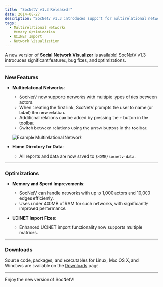 ```yaml
---
title: "SocNetV v1.3 Released!"
date: 2014-08-27
description: "SocNetV v1.3 introduces support for multirelational networks, memory and speed optimizations, and improved UCINET import functionality."
tags:
  - Multirelational Networks
  - Memory Optimization
  - UCINET Import
  - Network Visualization
---
```


A new version of **Social Network Visualizer** is available! SocNetV v1.3 introduces significant features, bug fixes, and optimizations.

---

### New Features

- **Multirelational Networks**:
  - SocNetV now supports networks with multiple types of ties between actors.
  - When creating the first link, SocNetV prompts the user to name (or label) the new relation.
  - Additional relations can be added by pressing the `+` button in the toolbar.
  - Switch between relations using the arrow buttons in the toolbar.

  ![Example Multirelational Network](https://socnetv.org/data/uploads/screenshots/socnetv-1.3-linux-sampson-dataset.jpg)

- **Home Directory for Data**:
  - All reports and data are now saved to `$HOME/socnetv-data`.

---

### Optimizations

- **Memory and Speed Improvements**:
  - SocNetV can handle networks with up to 1,000 actors and 10,000 edges efficiently.
  - Uses under 400MB of RAM for such networks, with significantly improved performance.

- **UCINET Import Fixes**:
  - Enhanced UCINET import functionality now supports multiple matrices.

---

### Downloads

Source code, packages, and executables for Linux, Mac OS X, and Windows are available on the [Downloads](https://socnetv.org/downloads/) page.

---

Enjoy the new version of SocNetV!
